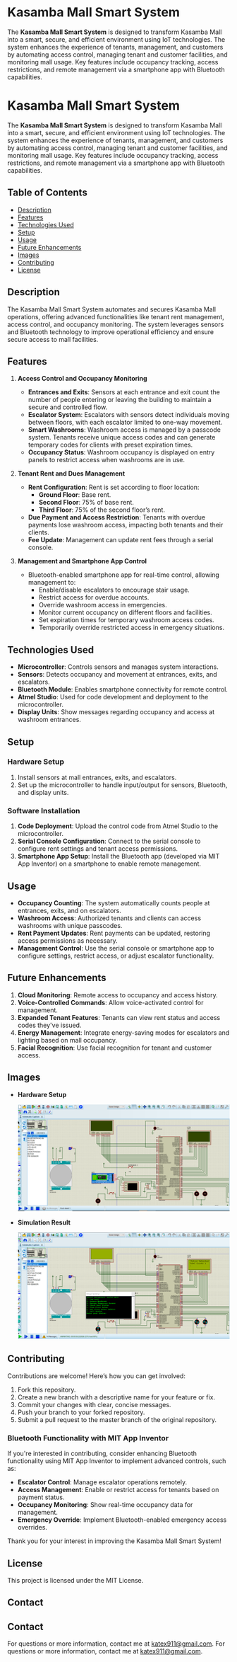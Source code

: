 # Kasamba Mall Smart System

The **Kasamba Mall Smart System** is designed to transform Kasamba Mall into a smart, secure, and efficient environment using IoT technologies. The system enhances the experience of tenants, management, and customers by automating access control, managing tenant and customer facilities, and monitoring mall usage. Key features include occupancy tracking, access restrictions, and remote management via a smartphone app with Bluetooth capabilities.

# Kasamba Mall Smart System

The **Kasamba Mall Smart System** is designed to transform Kasamba Mall into a smart, secure, and efficient environment using IoT technologies. The system enhances the experience of tenants, management, and customers by automating access control, managing tenant and customer facilities, and monitoring mall usage. Key features include occupancy tracking, access restrictions, and remote management via a smartphone app with Bluetooth capabilities.

## Table of Contents

- [Description](#description)
- [Features](#features)
- [Technologies Used](#technologies-used)
- [Setup](#setup)
- [Usage](#usage)
- [Future Enhancements](#future-enhancements)
- [Images](#images)
- [Contributing](#contributing)
- [License](#license)

## Description

The Kasamba Mall Smart System automates and secures Kasamba Mall operations, offering advanced functionalities like tenant rent management, access control, and occupancy monitoring. The system leverages sensors and Bluetooth technology to improve operational efficiency and ensure secure access to mall facilities.

## Features

1. **Access Control and Occupancy Monitoring**

   - **Entrances and Exits**: Sensors at each entrance and exit count the number of people entering or leaving the building to maintain a secure and controlled flow.
   - **Escalator System**: Escalators with sensors detect individuals moving between floors, with each escalator limited to one-way movement.
   - **Smart Washrooms**: Washroom access is managed by a passcode system. Tenants receive unique access codes and can generate temporary codes for clients with preset expiration times.
   - **Occupancy Status**: Washroom occupancy is displayed on entry panels to restrict access when washrooms are in use.

2. **Tenant Rent and Dues Management**

   - **Rent Configuration**: Rent is set according to floor location:
     - **Ground Floor**: Base rent.
     - **Second Floor**: 75% of base rent.
     - **Third Floor**: 75% of the second floor’s rent.
   - **Due Payment and Access Restriction**: Tenants with overdue payments lose washroom access, impacting both tenants and their clients.
   - **Fee Update**: Management can update rent fees through a serial console.

3. **Management and Smartphone App Control**
   - Bluetooth-enabled smartphone app for real-time control, allowing management to:
     - Enable/disable escalators to encourage stair usage.
     - Restrict access for overdue accounts.
     - Override washroom access in emergencies.
     - Monitor current occupancy on different floors and facilities.
     - Set expiration times for temporary washroom access codes.
     - Temporarily override restricted access in emergency situations.

## Technologies Used

- **Microcontroller**: Controls sensors and manages system interactions.
- **Sensors**: Detects occupancy and movement at entrances, exits, and escalators.
- **Bluetooth Module**: Enables smartphone connectivity for remote control.
- **Atmel Studio**: Used for code development and deployment to the microcontroller.
- **Display Units**: Show messages regarding occupancy and access at washroom entrances.

## Setup

### Hardware Setup

1. Install sensors at mall entrances, exits, and escalators.
2. Set up the microcontroller to handle input/output for sensors, Bluetooth, and display units.

### Software Installation

1. **Code Deployment**: Upload the control code from Atmel Studio to the microcontroller.
2. **Serial Console Configuration**: Connect to the serial console to configure rent settings and tenant access permissions.
3. **Smartphone App Setup**: Install the Bluetooth app (developed via MIT App Inventor) on a smartphone to enable remote management.

## Usage

- **Occupancy Counting**: The system automatically counts people at entrances, exits, and on escalators.
- **Washroom Access**: Authorized tenants and clients can access washrooms with unique passcodes.
- **Rent Payment Updates**: Rent payments can be updated, restoring access permissions as necessary.
- **Management Control**: Use the serial console or smartphone app to configure settings, restrict access, or adjust escalator functionality.

## Future Enhancements

1. **Cloud Monitoring**: Remote access to occupancy and access history.
2. **Voice-Controlled Commands**: Allow voice-activated control for management.
3. **Expanded Tenant Features**: Tenants can view rent status and access codes they've issued.
4. **Energy Management**: Integrate energy-saving modes for escalators and lighting based on mall occupancy.
5. **Facial Recognition**: Use facial recognition for tenant and customer access.

## Images

- **Hardware Setup**

  ![Hardware_Setup](./Images/Hardware_Setup.png)

- **Simulation Result**

  ![Simulation_Result](./Images/Simulation_Result.png)

## Contributing

Contributions are welcome! Here’s how you can get involved:

1. Fork this repository.
2. Create a new branch with a descriptive name for your feature or fix.
3. Commit your changes with clear, concise messages.
4. Push your branch to your forked repository.
5. Submit a pull request to the master branch of the original repository.

### Bluetooth Functionality with MIT App Inventor

If you're interested in contributing, consider enhancing Bluetooth functionality using MIT App Inventor to implement advanced controls, such as:

- **Escalator Control**: Manage escalator operations remotely.
- **Access Management**: Enable or restrict access for tenants based on payment status.
- **Occupancy Monitoring**: Show real-time occupancy data for management.
- **Emergency Override**: Implement Bluetooth-enabled emergency access overrides.

Thank you for your interest in improving the Kasamba Mall Smart System!

## License

This project is licensed under the MIT License.

## Contact

## Contact

For questions or more information, contact me at [katex911@gmail.com](mailto:katex911@gmail.com).
For questions or more information, contact me at [katex911@gmail.com](mailto:katex911@gmail.com).
